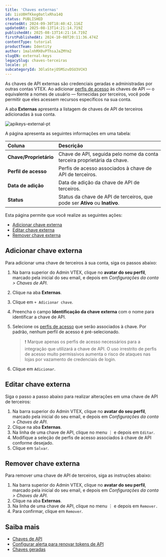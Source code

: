 ```yaml
---
title: 'Chaves externas'
id: 1isU0HfKkeg0atlxRha14Q
status: PUBLISHED
createdAt: 2024-09-30T18:40:42.116Z
updatedAt: 2025-08-13T14:21:14.719Z
publishedAt: 2025-08-13T14:21:14.719Z
firstPublishedAt: 2024-10-08T20:11:36.474Z
contentType: tutorial
productTeam: Identity
author: 1malnhMX0vPThsaJaZMYm2
slugEN: external-keys
legacySlug: chaves-terceiras
locale: pt
subcategoryId: 3OlaStejO5MSzvDSU3VCH3
---
```


As chaves de API externas são credenciais geradas e administradas por outras contas VTEX. Ao adicionar [perfis de acesso](/pt/tutorial/perfis-de-acesso--7HKK5Uau2H6wxE1rH5oRbc) às chaves de API — o equivalente a nomes de usuário — fornecidas por terceiros, você pode permitir que eles acessem recursos específicos na sua conta.

A aba **Externas** apresenta a listagem de chaves de API de terceiros adicionadas à sua conta.

![apikeys-external-pt](https://cdn.statically.io/gh/vtexdocs/help-center-content/refs/heads/main/docs/pt/tutorials/gerenciamento-da-conta/chaves-de-api/chaves-externas_1.png)

A página apresenta as seguintes informações em uma tabela:

| Coluna | Descrição |
| :---- | :---- |
| **Chave/Proprietário** | Chave de API, seguida pelo nome da conta terceira proprietária da chave. |
| **Perfil de acesso** | Perfis de acesso associados à chave de API de terceiros. |
| **Data de adição** | Data de adição da chave de API de terceiros. |
| **Status** | Status da chave de API de terceiros, que pode ser **Ativo** ou **Inativo**. |

Esta página permite que você realize as seguintes ações: 

* [Adicionar chave externa](#adicionar-chave-externa)  
* [Editar chave externa](#editar-chave-externa)  
* [Remover chave externa](#remover-chave-externa)

## Adicionar chave externa

Para adicionar uma chave de terceiros à sua conta, siga os passos abaixo:

1. Na barra superior do Admin VTEX, clique no **avatar do seu perfil**, marcado pela inicial do seu email, e depois em *Configurações da conta \> Chaves de API*.  
2. Clique na aba **Externas**.  
3. Clique em `+ Adicionar chave`.  
4. Preencha o campo **Identificação da chave externa** com o nome para identificar a chave de API.   
5. Selecione os [perfis de acesso](/pt/tutorial/perfis-de-acesso--7HKK5Uau2H6wxE1rH5oRbc) que serão associados à chave. Por padrão, nenhum perfil de acesso é pré-selecionado.

   > ❗ Marque apenas os perfis de acesso necessários para a integração que utilizará a chave de API. O uso irrestrito de perfis de acesso muito permissivos aumenta o risco de ataques nas lojas por vazamento de credenciais de login.

6. Clique em `Adicionar`.

## Editar chave externa

Siga o passo a passo abaixo para realizar alterações em uma chave de API de terceiros:

1. Na barra superior do Admin VTEX, clique no **avatar do seu perfil**, marcado pela inicial do seu email, e depois em *Configurações da conta > Chaves de API*.  
2. Clique na aba **Externas**.  
3. Na linha de uma chave de API, clique no menu ⋮ e depois em <i class="fas fa-pencil-alt"></i> `Editar`.  
4. Modifique a seleção de perfis de acesso associados à chave de API conforme desejado.  
5. Clique em `Salvar`.

## Remover chave externa

Para remover uma chave de API de terceiros, siga as instruções abaixo:

1. Na barra superior do Admin VTEX, clique no **avatar do seu perfil**, marcado pela inicial do seu email, e depois em *Configurações da conta > Chaves de API*.  
2. Clique na aba **Externas**.  
3. Na linha de uma chave de API, clique no menu ⋮ e depois em <i class="fas fa-times"></i> `Remover.`  
4. Para confirmar, clique em `Remover`.

## Saiba mais

* [Chaves de API](/pt/tutorial/chaves-de-api--4bFEmcHXgpNksoePchZyy6)
* [Configurar alerta para renovar tokens de API](/pt/tutorial/configurar-a-duracao-de-chaves-de-api--kcGIFysFt02FDuhsfjQwZ)
* [Chaves geradas](/pt/tutorial/chaves-geradas--7fnU4iZdvZKbxCaT3Ymdjc)
